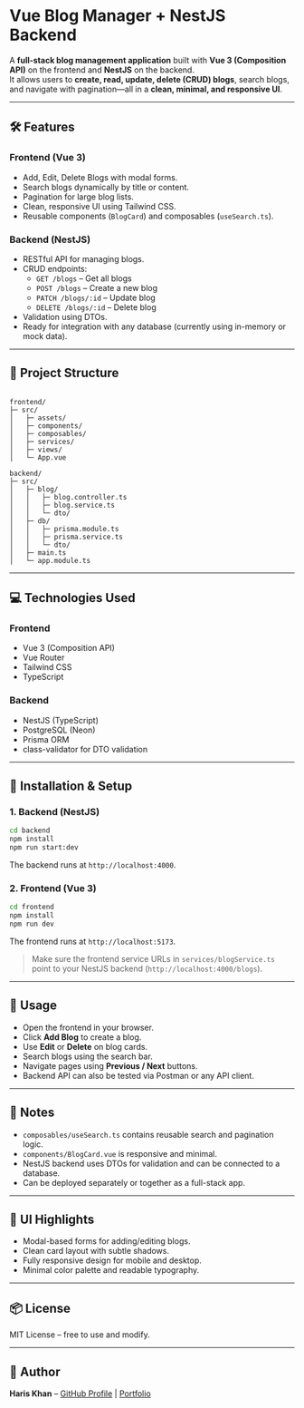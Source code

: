 
# Vue Blog Manager + NestJS Backend

A **full-stack blog management application** built with **Vue 3 (Composition API)** on the frontend and **NestJS** on the backend.  
It allows users to **create, read, update, delete (CRUD) blogs**, search blogs, and navigate with pagination—all in a **clean, minimal, and responsive UI**.

---

## 🛠 Features

### Frontend (Vue 3)
- Add, Edit, Delete Blogs with modal forms.
- Search blogs dynamically by title or content.
- Pagination for large blog lists.
- Clean, responsive UI using Tailwind CSS.
- Reusable components (`BlogCard`) and composables (`useSearch.ts`).

### Backend (NestJS)
- RESTful API for managing blogs.
- CRUD endpoints:
  - `GET /blogs` – Get all blogs
  - `POST /blogs` – Create a new blog
  - `PATCH /blogs/:id` – Update blog
  - `DELETE /blogs/:id` – Delete blog
- Validation using DTOs.
- Ready for integration with any database (currently using in-memory or mock data).

---

## 📂 Project Structure

```

frontend/
├─ src/
│   ├─ assets/
│   ├─ components/
│   ├─ composables/
│   ├─ services/
│   ├─ views/
│   └─ App.vue

backend/
├─ src/
│   ├─ blog/
│   │   ├─ blog.controller.ts
│   │   ├─ blog.service.ts
│   │   └─ dto/
│   ├─ db/
│   │   ├─ prisma.module.ts
│   │   ├─ prisma.service.ts
│   │   └─ dto/
│   ├─ main.ts
│   └─ app.module.ts

````

---

## 💻 Technologies Used

### Frontend
- Vue 3 (Composition API)
- Vue Router
- Tailwind CSS
- TypeScript

### Backend
- NestJS (TypeScript)
- PostgreSQL (Neon)
- Prisma ORM
- class-validator for DTO validation

---

## 🚀 Installation & Setup

### 1. Backend (NestJS)
```bash
cd backend
npm install
npm run start:dev
````

The backend runs at `http://localhost:4000`.

### 2. Frontend (Vue 3)

```bash
cd frontend
npm install
npm run dev
```

The frontend runs at `http://localhost:5173`.

> Make sure the frontend service URLs in `services/blogService.ts` point to your NestJS backend (`http://localhost:4000/blogs`).

---

## 🔧 Usage

* Open the frontend in your browser.
* Click **Add Blog** to create a blog.
* Use **Edit** or **Delete** on blog cards.
* Search blogs using the search bar.
* Navigate pages using **Previous / Next** buttons.
* Backend API can also be tested via Postman or any API client.

---

## 📌 Notes

* `composables/useSearch.ts` contains reusable search and pagination logic.
* `components/BlogCard.vue` is responsive and minimal.
* NestJS backend uses DTOs for validation and can be connected to a database.
* Can be deployed separately or together as a full-stack app.

---

## 🎨 UI Highlights

* Modal-based forms for adding/editing blogs.
* Clean card layout with subtle shadows.
* Fully responsive design for mobile and desktop.
* Minimal color palette and readable typography.

---

## 📦 License

MIT License – free to use and modify.

---

## 🙌 Author

**Haris Khan** – [GitHub Profile](https://github.com/developebyharis) | [Portfolio](https://hariskhan.vercel.app)

```